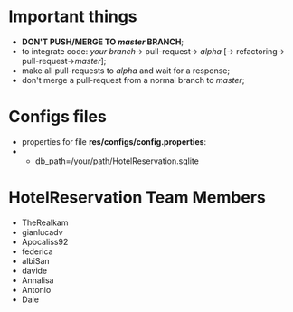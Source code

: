 # Important things
- <b>DON'T PUSH/MERGE TO <i>master</i> BRANCH</b>;
- to integrate code: <i>your branch</i>-> pull-request-> <i>alpha</i> [-> refactoring-> pull-request-><i>master</i>];
- make all pull-requests to <i>alpha</i> and wait for a response;
- don't merge a pull-request from a normal branch to <i>master</i>;

# Configs files
- properties for file <b>res/configs/config.properties</b>:
- - db_path=/your/path/HotelReservation.sqlite


# HotelReservation Team Members
- TheRealkam
- gianlucadv
- Apocaliss92
- federica
- albiSan
- davide
- Annalisa
- Antonio
- Dale
